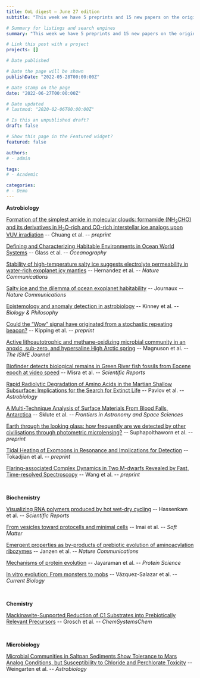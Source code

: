 ```yaml
---
title: OoL digest — June 27 edition
subtitle: "This week we have 5 preprints and 15 new papers on the origin of life. Enjoy!"

# Summary for listings and search engines
summary: "This week we have 5 preprints and 15 new papers on the origin of life. Enjoy!"

# Link this post with a project
projects: []

# Date published

# Date the page will be shown
publishDate: "2022-05-28T00:00:00Z"

# Date stamp on the page
date: "2022-06-27T00:00:00Z"

# Date updated
# lastmod: "2020-02-06T00:00:00Z"

# Is this an unpublished draft?
draft: false

# Show this page in the Featured widget?
featured: false

authors:
# - admin

tags:
# - Academic

categories:
# - Demo
---
```


**Astrobiology**

[Formation of the simplest amide in molecular clouds: formamide (NH$_{2}$CHO) and its derivatives in H$_2$O-rich and CO-rich interstellar ice analogs upon VUV irradiation](https://doi.org/10.48550/arXiv.2206.10470) -- Chuang et al. -- *preprint*

[Defining and Characterizing Habitable Environments in Ocean World Systems](https://doi.org/10.5670/oceanog.2021.414) -- Glass et al. -- *Oceanography*

[Stability of high-temperature salty ice suggests electrolyte permeability in water-rich exoplanet icy mantles](https://doi.org/10.1038/s41467-022-30796-5) -- Hernandez et al. -- *Nature Communications*

[Salty ice and the dilemma of ocean exoplanet habitability](https://doi.org/10.1038/s41467-022-30799-2) -- Journaux -- *Nature Communications*

[Epistemology and anomaly detection in astrobiology](https://doi.org/10.1007/s10539-022-09859-w) -- Kinney et al. -- *Biology & Philosophy*

[Could the “Wow” signal have originated from a stochastic repeating beacon?](https://doi.org/10.48550/arXiv.2206.08374) -- Kipping et al. -- *preprint*

[Active lithoautotrophic and methane-oxidizing microbial community in an anoxic, sub-zero, and hypersaline High Arctic spring](https://doi.org/10.1038/s41396-022-01233-8) -- Magnuson et al. -- *The ISME Journal*

[Biofinder detects biological remains in Green River fish fossils from Eocene epoch at video speed](https://doi.org/10.1038/s41598-022-14410-8) -- Misra et al. -- *Scientific Reports*

[Rapid Radiolytic Degradation of Amino Acids in the Martian Shallow Subsurface: Implications for the Search for Extinct Life](https://doi.org/10.1089/ast.2021.0166) -- Pavlov et al. -- *Astrobiology*

[A Multi-Technique Analysis of Surface Materials From Blood Falls, Antarctica](https://www.frontiersin.org/article/10.3389/fspas.2022.843174) -- Sklute et al. -- *Frontiers in Astronomy and Space Sciences*

[Earth through the looking glass: how frequently are we detected by other civilisations through photometric microlensing?](https://doi.org/10.48550/arXiv.2206.09820) -- Suphapolthaworn et al. -- *preprint*

[Tidal Heating of Exomoons in Resonance and Implications for Detection](https://doi.org/10.48550/arXiv.2206.11368) -- Tokadjian et al. -- *preprint*

[Flaring-associated Complex Dynamics in Two M-dwarfs Revealed by Fast, Time-resolved Spectroscopy](https://doi.org/10.48550/arXiv.2206.10412) -- Wang et al. -- *preprint*


<br>

**Biochemistry**

[Visualizing RNA polymers produced by hot wet-dry cycling](https://doi.org/10.1038/s41598-022-14238-2) -- Hassenkam et al. -- *Scientific Reports*

[From vesicles toward protocells and minimal cells](https://doi.org/10.1039/D1SM01695D) -- Imai et al. -- *Soft Matter*

[Emergent properties as by-products of prebiotic evolution of aminoacylation ribozymes](https://doi.org/10.1038/s41467-022-31387-0) -- Janzen et al. -- *Nature Communications*

[Mechanisms of protein evolution](https://doi.org/10.1002/pro.4362) -- Jayaraman et al. -- *Protein Science*

[In vitro evolution: From monsters to mobs](https://doi.org/10.1016/j.cub.2022.05.008) -- Vázquez-Salazar et al. -- *Current Biology*

<br>

**Chemistry**

[Mackinawite-Supported Reduction of C1 Substrates into Prebiotically Relevant Precursors](https://doi.org/10.1002/syst.202200010) -- Grosch et al. -- *ChemSystemsChem*

<br>

**Microbiology**

[Microbial Communities in Saltpan Sediments Show Tolerance to Mars Analog Conditions, but Susceptibility to Chloride and Perchlorate Toxicity](https://doi.org/10.1089/ast.2021.0132) -- Weingarten et al. -- *Astrobiology*

<br>

